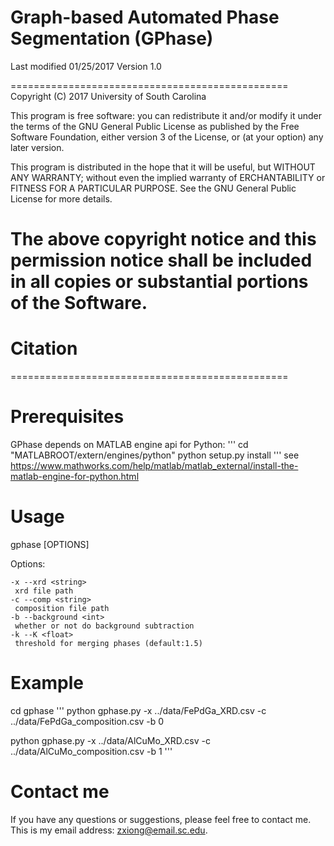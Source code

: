 # Graph-based Automated Phase Segmentation (GPhase)
Last modified 01/25/2017
Version 1.0

================================================
Copyright (C) 2017 University of South Carolina

This program is free software: you can redistribute it and/or modify
it under the terms of the GNU General Public License as published by
the Free Software Foundation, either version 3 of the License, or
(at your option) any later version.

This program is distributed in the hope that it will be useful,
but WITHOUT ANY WARRANTY; without even the implied warranty of
ERCHANTABILITY or FITNESS FOR A PARTICULAR PURPOSE. See the
GNU General Public License for more details.

The above copyright notice and this permission notice shall be included in
all copies or substantial portions of the Software.
================================================

# Citation

================================================

# Prerequisites

GPhase depends on MATLAB engine api for Python:
'''
    cd "MATLABROOT/extern/engines/python"
    python setup.py install
'''
see https://www.mathworks.com/help/matlab/matlab_external/install-the-matlab-engine-for-python.html

# Usage

gphase [OPTIONS]

Options:
    
    -x --xrd <string>
     xrd file path
    -c --comp <string>
     composition file path
    -b --background <int>
     whether or not do background subtraction
    -k --K <float>
     threshold for merging phases (default:1.5)

# Example

cd gphase
'''
python gphase.py -x ../data/FePdGa_XRD.csv -c ../data/FePdGa_composition.csv -b 0

python gphase.py -x ../data/AlCuMo_XRD.csv -c ../data/AlCuMo_composition.csv -b 1
'''
# Contact me

If you have any questions or suggestions, please feel free to contact me. This is my email address: zxiong@email.sc.edu.
